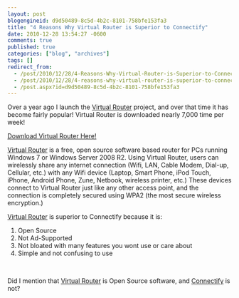 ```yaml
---
layout: post
blogengineid: d9d50489-8c5d-4b2c-8101-758bfe153fa3
title: "4 Reasons Why Virtual Router is Superior to Connectify"
date: 2010-12-28 13:54:27 -0600
comments: true
published: true
categories: ["blog", "archives"]
tags: []
redirect_from: 
  - /post/2010/12/28/4-Reasons-Why-Virtual-Router-is-Superior-to-Connectify
  - /post/2010/12/28/4-reasons-why-virtual-router-is-superior-to-connectify
  - /post.aspx?id=d9d50489-8c5d-4b2c-8101-758bfe153fa3
---
```

<!-- more -->
<p>Over a year ago I launch the <a href="http://virtualrouter.codeplex.com">Virtual Router</a> project, and over that time it has become fairly popular! Virtual Router is downloaded nearly 7,000 time per week!</p>  <p><a href="http://virtualrouter.codeplex.com/">Download Virtual Router Here!</a></p>  <p><a href="http://virtualrouter.codeplex.com">Virtual Router</a> is a free, open source software based router for PCs running Windows 7 or Windows Server 2008 R2. Using Virtual Router, users can wirelessly share any internet connection (Wifi, LAN, Cable Modem, Dial-up, Cellular, etc.) with any Wifi device (Laptop, Smart Phone, iPod Touch, iPhone, Android Phone, Zune, Netbook, wireless printer, etc.) These devices connect to Virtual Router just like any other access point, and the connection is completely secured using WPA2 (the most secure wireless encryption.)</p>  <p><a href="http://virtualrouter.codeplex.com">Virtual Router</a> is superior to Connectify because it is:</p>  <ol>   <li>Open Source </li>    <li>Not Ad-Supported </li>    <li>Not bloated with many features you wont use or care about </li>    <li>Simple and not confusing to use </li> </ol>  <p>&#160;</p>  <p>Did I mention that <a href="http://virtualrouter.codeplex.com">Virtual Router</a> is Open Source software, and <a href="http://connectify.me">Connectify</a> is not?</p>
